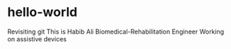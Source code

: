 # hello-world
Revisiting git
This is Habib Ali
Biomedical-Rehabilitation Engineer
Working on assistive devices
